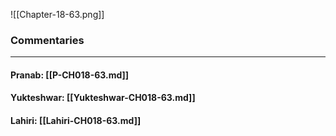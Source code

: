 ![[Chapter-18-63.png]]

### Commentaries

---

#### Pranab: [[P-CH018-63.md]]

#### Yukteshwar: [[Yukteshwar-CH018-63.md]]

#### Lahiri: [[Lahiri-CH018-63.md]]
